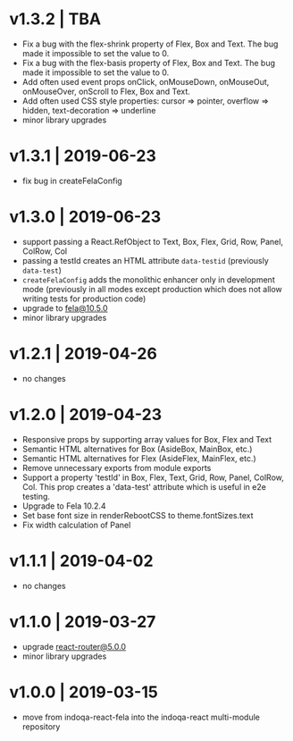 # v1.3.2 | TBA
* Fix a bug with the flex-shrink property of Flex, Box and Text. The bug made it impossible to set the value to 0.
* Fix a bug with the flex-basis property of Flex, Box and Text. The bug made it impossible to set the value to 0.
* Add often used event props onClick, onMouseDown, onMouseOut, onMouseOver, onScroll to Flex, Box and Text.
* Add often used CSS style properties: cursor => pointer, overflow => hidden, text-decoration => underline
* minor library upgrades

# v1.3.1 | 2019-06-23
* fix bug in createFelaConfig

# v1.3.0 | 2019-06-23
* support passing a React.RefObject to Text, Box, Flex, Grid, Row, Panel, ColRow, Col
* passing a testId creates an HTML attribute `data-testid` (previously `data-test`)
* `createFelaConfig` adds the monolithic enhancer only in development mode 
(previously in all modes except production which does not allow writing tests for production code)
* upgrade to fela@10.5.0
* minor library upgrades

# v1.2.1 | 2019-04-26
* no changes

# v1.2.0 | 2019-04-23
* Responsive props by supporting array values for Box, Flex and Text
* Semantic HTML alternatives for Box (AsideBox, MainBox, etc.)
* Semantic HTML alternatives for Flex (AsideFlex, MainFlex, etc.)
* Remove unnecessary exports from module exports
* Support a property 'testId' in Box, Flex, Text, Grid, Row, Panel, ColRow, Col. 
  This prop creates a 'data-test' attribute which is useful in e2e testing. 
* Upgrade to Fela 10.2.4
* Set base font size in renderRebootCSS to theme.fontSizes.text
* Fix width calculation of Panel

# v1.1.1 | 2019-04-02
* no changes

# v1.1.0 | 2019-03-27
* upgrade react-router@5.0.0
* minor library upgrades

# v1.0.0 | 2019-03-15
* move from indoqa-react-fela into the indoqa-react multi-module repository
